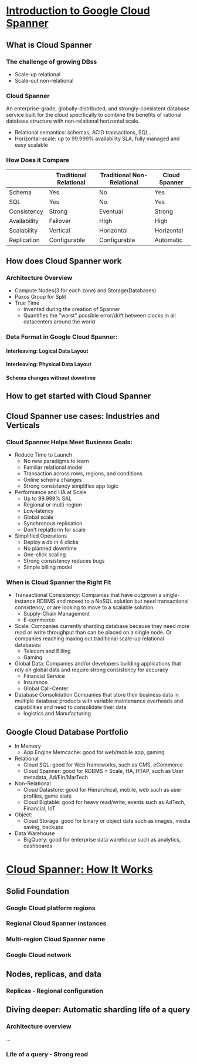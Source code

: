 # [Introduction to Google Cloud Spanner](https://www.youtube.com/watch?v=9PsSIVUbtWo)

## What is Cloud Spanner

### The challenge of growing DBss

- Scale-up relational
- Scale-out non-relational

### Cloud Spanner

An enterprise-grade, globally-distributed, and strongly-consistent database service built for the cloud specifically to
combine the benefits of rational database structure with non-relational horizontal scale.

- Relational semantics: schemas, ACID transactions, SQL...
- Horizontal-scale: up to 99.999% availability SLA, fully managed and easy scalable

### How Does it Compare

|              | Traditional Relational | Traditional Non-Relational | Cloud Spanner |
|--------------|------------------------|----------------------------|---------------|
| Schema       | Yes                    | No                         | Yes           |
| SQL          | Yes                    | No                         | Yes           |
| Consistency  | Strong                 | Eventual                   | Strong        |
| Availability | Failover               | High                       | High          |
| Scalability  | Vertical               | Horizontal                 | Horizontal    |
| Replication  | Configurable           | Configurable               | Automatic     |


## How does Cloud Spanner work

### Architecture Overview
- Compute Nodes(3 for each zone) and Storage(Databases)
- Paxos Group for Split
- True Time
    - Invented during the creation of Spanner
    - Quantifies the "worst" possible error/drift between clocks in all datacenters around the world

### Data Format in Google Cloud Spanner:

#### Interleaving: Logical Data Layout

#### Interleaving: Physical Data Layout

#### Schema changes without downtime



## How to get started with Cloud Spanner




## Cloud Spanner use cases: Industries and Verticals

### Cloud Spanner Helps Meet Business Goals:
- Reduce Time to Launch
  - No new paradigms to learn
  - Familiar relational model
  - Transaction across rows, regions, and conditions
  - Online schema changes
  - Strong consistency simplifies app logic
- Performance and HA at Scale
  - Up to 99.999% SAL
  - Regional or multi-region
  - Low-latency
  - Global scale
  - Synchronous replication
  - Don't replatform for scale
- Simplified Operations
  - Deploy a db in 4 clicks
  - No planned downtime
  - One-click scaling
  - Strong consistency reduces bugs
  - Simple billing model

### When is Cloud Spanner the Right Fit
- Transactional Consistency:
Companies that have outgrown a single-instance RDBMS and moved to a NoSQL solution but need transactional consistency, or are looking to move to a scalable solution
  - Supply-Chain Management
  - E-commerce
- Scale:
Companies currently sharding database because they need more read or write throughput than can be placed on a single node. Or companies reaching maxing out traditional scale-up relational databases:
  - Telecom and Billing
  - Gaming
- Global Data:
Companies and/or developers building applications that rely on global data and require strong consistency for accuracy
  - Financial Service
  - Insurance
  - Global Call-Center
- Database Consolidation
Companies that store their business data in multiple database products with variable maintenance overheads and capabilities and need to consolidate their data
  - logistics and Manufacturing


## Google Cloud Database Portfolio
- In Memory
  - App Engine Memcache: good for web/mobile app, gaming
- Relational
  - Cloud SQL: good for Web frameworks, such as CMS, eCommerce
  - Cloud Spanner: good for RDBMS + Scale, HA, HTAP, such as User metadata, Ad/Fin/MarTech
- Non-Relational
  - Cloud Datastore: good for Hierarchical, mobile, web such as user profiles, game state
  - Cloud Bigtable: good for heavy read/write, events such as AdTech, Financial, IoT
- Object:
  - Cloud Storage: good for binary or object data such as images, media saving, backups
- Data Warehouse
  - BigQuery: good for enterprise data warehouse such as analytics, dashboards




# [Cloud Spanner: How It Works](https://www.youtube.com/watch?v=QPpSzxs_8bc)

## Solid Foundation

### Google Cloud platform regions

### Regional Cloud Spanner instances

### Multi-region Cloud Spanner name

### Google Cloud network

## Nodes, replicas, and data

### Replicas - Regional configuration


## Diving deeper: Automatic sharding life of a query

### Architecture overview

...

### Life of a query - Strong read



